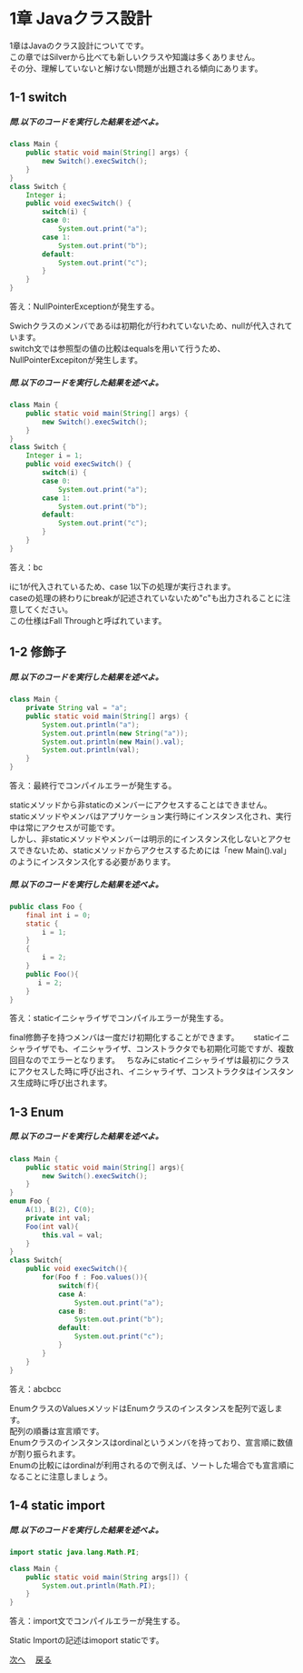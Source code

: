 # 1章 Javaクラス設計

1章はJavaのクラス設計についてです。  
この章ではSilverから比べても新しいクラスや知識は多くありません。  
その分、理解していないと解けない問題が出題される傾向にあります。  
## 1-1 switch
##### 問.以下のコードを実行した結果を述べよ。
```java
class Main {
    public static void main(String[] args) {
        new Switch().execSwitch();
    }
}
class Switch {
    Integer i;
    public void execSwitch() {
        switch(i) {
        case 0:
            System.out.print("a");
        case 1:
            System.out.print("b");
        default:
            System.out.print("c");
        }
    }
}
```  
答え：NullPointerExceptionが発生する。  

Swichクラスのメンバであるiは初期化が行われていないため、nullが代入されています。  
switch文では参照型の値の比較はequalsを用いて行うため、NullPointerExcepitonが発生します。  
  
##### 問.以下のコードを実行した結果を述べよ。
```java
class Main {
    public static void main(String[] args) {
        new Switch().execSwitch();
    }
}
class Switch {
    Integer i = 1;
    public void execSwitch() {
        switch(i) {
        case 0:
            System.out.print("a");
        case 1:
            System.out.print("b");
        default:
            System.out.print("c");
        }
    }
}
```
答え：bc  
  
iに1が代入されているため、case 1以下の処理が実行されます。  
caseの処理の終わりにbreakが記述されていないため"c"も出力されることに注意してください。  
この仕様はFall Throughと呼ばれています。  

## 1-2 修飾子
##### 問.以下のコードを実行した結果を述べよ。
```java
class Main {
    private String val = "a";
    public static void main(String[] args) {
        System.out.println("a");
        System.out.println(new String("a"));
        System.out.println(new Main().val);
        System.out.println(val);
    }
}
```  
答え：最終行でコンパイルエラーが発生する。  
  
staticメソッドから非staticのメンバーにアクセスすることはできません。  
staticメソッドやメンバはアプリケーション実行時にインスタンス化され、実行中は常にアクセスが可能です。  
しかし、非staticメソッドやメンバーは明示的にインスタンス化しないとアクセスできないため、staticメソッドからアクセスするためには「new Main().val」のようにインスタンス化する必要があります。  
  
##### 問.以下のコードを実行した結果を述べよ。
```java
public class Foo {
    final int i = 0;
    static {
        i = 1;
    }
    {
        i = 2;
    }
    public Foo(){
       i = 2;
    }
}
```
答え：staticイニシャライザでコンパイルエラーが発生する。  
  
final修飾子を持つメンバは一度だけ初期化することができます。  　
staticイニシャライザでも、イニシャライザ、コンストラクタでも初期化可能ですが、複数回目なのでエラーとなります。  
ちなみにstaticイニシャライザは最初にクラスにアクセスした時に呼び出され、イニシャライザ、コンストラクタはインスタンス生成時に呼び出されます。

## 1-3 Enum
##### 問.以下のコードを実行した結果を述べよ。
```java
class Main {
    public static void main(String[] args){
        new Switch().execSwitch();
    }
}
enum Foo {
    A(1), B(2), C(0);
    private int val;
    Foo(int val){
        this.val = val;
    }
}
class Switch{
    public void execSwitch(){
        for(Foo f : Foo.values()){
            switch(f){
            case A:
                System.out.print("a");
            case B:
                System.out.print("b");
            default:
                System.out.print("c");
            }
        }
    }
}
```
答え：abcbcc  
  
EnumクラスのValuesメソッドはEnumクラスのインスタンスを配列で返します。  
配列の順番は宣言順です。  
Enumクラスのインスタンスはordinalというメンバを持っており、宣言順に数値が割り振られます。  
Enumの比較にはordinalが利用されるので例えば、ソートした場合でも宣言順になることに注意しましょう。  

## 1-4 static import
##### 問.以下のコードを実行した結果を述べよ。
```java
import static java.lang.Math.PI;

class Main {
    public static void main(String args[]) {
        System.out.println(Math.PI);
    }
}
```  
答え：import文でコンパイルエラーが発生する。  
  
Static Importの記述はimoport staticです。  

[次へ](https://github.com/sanotyan1202/JavaGold/blob/master/2_%E3%83%9D%E3%83%AA%E3%83%A2%E3%83%95%E3%82%A3%E3%82%BA%E3%83%A0.md)　
[戻る](https://github.com/sanotyan1202/JavaGold)
